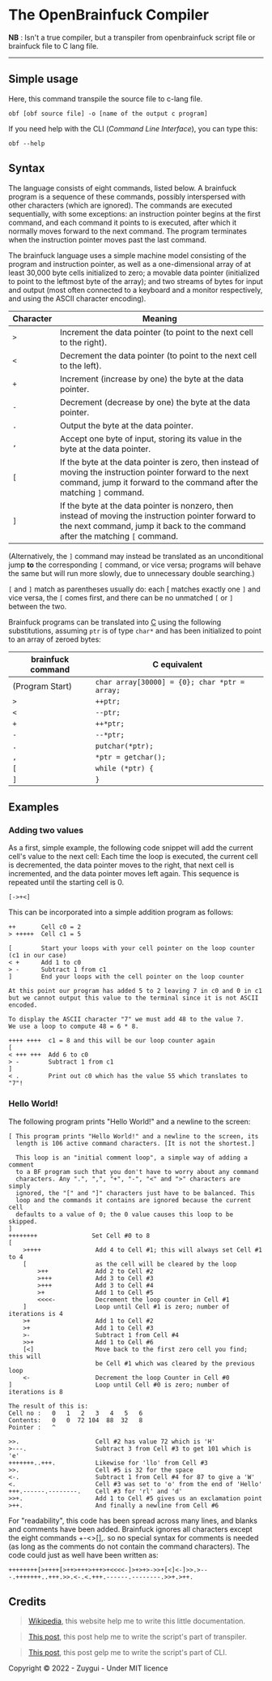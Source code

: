# The OpenBrainfuck Compiler

**NB** : Isn't a true compiler, but a transpiler from openbrainfuck script file or brainfuck file to C lang file.

---

## Simple usage

Here, this command transpile the source file to c-lang file.
```
obf [obf source file] -o [name of the output c program]
```

If you need help with the CLI (*Command Line Interface*), you can type this:
```
obf --help
```

## Syntax

The language consists of eight commands, listed below. A brainfuck program is a sequence of these commands, possibly interspersed with other characters (which are ignored). The commands are executed sequentially, with some exceptions: an instruction pointer begins at the first command, and each command it points to is executed, after which it normally moves forward to the next command. The program terminates when the instruction pointer moves past the last command.

The brainfuck language uses a simple machine model consisting of the program and instruction pointer, as well as a one-dimensional array of at least 30,000 byte cells initialized to zero; a movable data pointer (initialized to point to the leftmost byte of the array); and two streams of bytes for input and output (most often connected to a keyboard and a monitor respectively, and using the ASCII character encoding).

Character |	Meaning
---       | ---
`>`	      | Increment the data pointer (to point to the next cell to the right).
`<`       |	Decrement the data pointer (to point to the next cell to the left).
`+`       | Increment (increase by one) the byte at the data pointer.
`-`       |	Decrement (decrease by one) the byte at the data pointer.
`.`       |	Output the byte at the data pointer.
`,`       |	Accept one byte of input, storing its value in the byte at the data pointer.
`[`       |	If the byte at the data pointer is zero, then instead of moving the instruction pointer forward to the next command, jump it forward to the command after the matching `]` command.
`]`       |	If the byte at the data pointer is nonzero, then instead of moving the instruction pointer forward to the next command, jump it back to the command after the matching `[` command.

(Alternatively, the `]` command may instead be translated as an unconditional jump **to** the corresponding `[` command, or vice versa; programs will behave the same but will run more slowly, due to unnecessary double searching.)

`[` and `]` match as parentheses usually do: each [ matches exactly one `]` and vice versa, the `[` comes first, and there can be no unmatched `[` or `]` between the two.

Brainfuck programs can be translated into [C](https://en.wikipedia.org/wiki/C_(programming_language)) using the following substitutions, assuming `ptr` is of type `char*` and has been initialized to point to an array of zeroed bytes:

brainfuck command	| C equivalent
---               | ---
(Program Start)	  | `char array[30000] = {0}; char *ptr = array;`
`>`               |	`++ptr;`
`<`	              | `--ptr;`
`+`               | `++*ptr;`
`-`               |	`--*ptr;`
`.`               |	`putchar(*ptr);`
`,`               |	`*ptr = getchar();`
`[`               |	`while (*ptr) {`
`]`               |	`}`

## Examples
### Adding two values
As a first, simple example, the following code snippet will add the current cell's value to the next cell: Each time the loop is executed, the current cell is decremented, the data pointer moves to the right, that next cell is incremented, and the data pointer moves left again. This sequence is repeated until the starting cell is 0.

```brainfuck
[->+<]
```
This can be incorporated into a simple addition program as follows:
```brainfuck
++       Cell c0 = 2
> +++++  Cell c1 = 5

[        Start your loops with your cell pointer on the loop counter (c1 in our case)
< +      Add 1 to c0
> -      Subtract 1 from c1
]        End your loops with the cell pointer on the loop counter

At this point our program has added 5 to 2 leaving 7 in c0 and 0 in c1
but we cannot output this value to the terminal since it is not ASCII encoded.

To display the ASCII character "7" we must add 48 to the value 7.
We use a loop to compute 48 = 6 * 8.

++++ ++++  c1 = 8 and this will be our loop counter again
[
< +++ +++  Add 6 to c0
> -        Subtract 1 from c1
]
< .        Print out c0 which has the value 55 which translates to "7"!
```
### Hello World!
The following program prints "Hello World!" and a newline to the screen:

```brainfuck
[ This program prints "Hello World!" and a newline to the screen, its
  length is 106 active command characters. [It is not the shortest.]

  This loop is an "initial comment loop", a simple way of adding a comment
  to a BF program such that you don't have to worry about any command
  characters. Any ".", ",", "+", "-", "<" and ">" characters are simply
  ignored, the "[" and "]" characters just have to be balanced. This
  loop and the commands it contains are ignored because the current cell
  defaults to a value of 0; the 0 value causes this loop to be skipped.
]
++++++++               Set Cell #0 to 8
[
    >++++               Add 4 to Cell #1; this will always set Cell #1 to 4
    [                   as the cell will be cleared by the loop
        >++             Add 2 to Cell #2
        >+++            Add 3 to Cell #3
        >+++            Add 3 to Cell #4
        >+              Add 1 to Cell #5
        <<<<-           Decrement the loop counter in Cell #1
    ]                   Loop until Cell #1 is zero; number of iterations is 4
    >+                  Add 1 to Cell #2
    >+                  Add 1 to Cell #3
    >-                  Subtract 1 from Cell #4
    >>+                 Add 1 to Cell #6
    [<]                 Move back to the first zero cell you find; this will
                        be Cell #1 which was cleared by the previous loop
    <-                  Decrement the loop Counter in Cell #0
]                       Loop until Cell #0 is zero; number of iterations is 8

The result of this is:
Cell no :   0   1   2   3   4   5   6
Contents:   0   0  72 104  88  32   8
Pointer :   ^

>>.                     Cell #2 has value 72 which is 'H'
>---.                   Subtract 3 from Cell #3 to get 101 which is 'e'
+++++++..+++.           Likewise for 'llo' from Cell #3
>>.                     Cell #5 is 32 for the space
<-.                     Subtract 1 from Cell #4 for 87 to give a 'W'
<.                      Cell #3 was set to 'o' from the end of 'Hello'
+++.------.--------.    Cell #3 for 'rl' and 'd'
>>+.                    Add 1 to Cell #5 gives us an exclamation point
>++.                    And finally a newline from Cell #6
```
For "readability", this code has been spread across many lines, and blanks and comments have been added. Brainfuck ignores all characters except the eight commands +-<>[],. so no special syntax for comments is needed (as long as the comments do not contain the command characters). The code could just as well have been written as:
```brainfuck
++++++++[>++++[>++>+++>+++>+<<<<-]>+>+>->>+[<]<-]>>.>---.+++++++..+++.>>.<-.<.+++.------.--------.>>+.>++.
```
## Credits
 
> [Wikipedia](https://en.wikipedia.org/wiki/Brainfuck), this website help me to write this little documentation.

> [This post](https://medium.com/@thelukaswils/making-a-brainf-ck-to-c-compiler-in-rust-10f0c01a282d), this post help me to write the script's part of transpiler.

> [This post](https://benkonz.github.io/building-a-brainfuck-compiler-with-rust-and-llvm/), this post gelp me to write the script's part of CLI.

Copyright © 2022 - Zuygui - Under MIT licence
